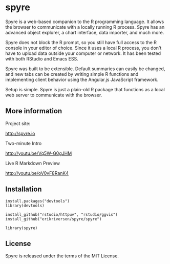 spyre
=====

Spyre is a web-based companion to the R programming language. It
allows the browser to communicate with a locally running R
process. Spyre has an advanced object explorer, a chart interface,
data importer, and much more.

Spyre does not block the R prompt, so you still have full access to
the R console in your editor of choice. Since it uses a local R
process, you don't have to upload data outside your computer or
network.  It has been tested with both RStudio and Emacs ESS.

Spyre was built to be extensible. Default summaries can easily be
changed, and new tabs can be created by writing simple R functions and
implementing client behavior using the Angular.js JavaScript
framework.

Setup is simple. Spyre is just a plain-old R package that functions as
a local web server to communicate with the browser.

## More information

Project site:

http://spyre.io

Two-minute Intro

http://youtu.be/Vq5W-G0gJHM

Live R Markdown Preview

http://youtu.be/oV0vF8RanK4

## Installation

````
install.packages("devtools")
library(devtools)

install_github("rstudio/httpuv", "rstudio/ggvis")
install_github("erikriverson/spyre/spyre")

library(spyre)
````

## License

Spyre is released under the terms of the MIT License.
